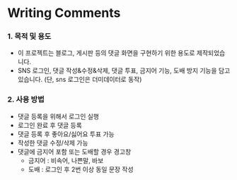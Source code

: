 # Writing Comments



### 1. 목적 및 용도
+ 이 프로젝트는 블로그, 게시판 등의 댓글 화면을 구현하기 위한 용도로 제작되었습니다.
+ SNS 로그인, 댓글 작성&수정&삭제, 댓글 투표, 금지어 기능, 도배 방지 기능을 담고 있습니다.
(단, sns 로그인은 더미데이터로 동작)



### 2. 사용 방법
+ 댓글 등록을 위해서 로그인 실행
+ 로그인 완료 후 댓글 등록
+ 댓글 등록 후 좋아요/싫어요 투표 가능
+ 작성한 댓글 수정/삭제 가능
+ 댓글에 금지어 포함 또는 도배할 경우 경고창
  + 금지어 : 비속어, 나쁜말, 바보
  + 도배 : 로그인 후 2번 이상 동일 문장 작성
